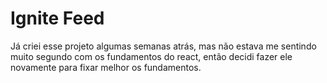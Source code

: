 # Ignite Feed

Já criei esse projeto algumas semanas atrás, mas não estava me sentindo muito segundo com os fundamentos do react, então decidi fazer ele novamente para fixar melhor os fundamentos.